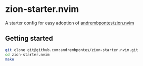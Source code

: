 # zion-starter.nvim
A starter config for easy adoption of
[andrembpontes/zion.nvim](https://github.com/andrembpontes/zion.nvim)

## Getting started

```bash
git clone git@github.com:andrembpontes/zion-starter.nvim.git
cd zion-starter.nvim
make
```
